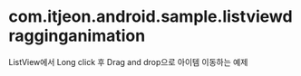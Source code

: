 com.itjeon.android.sample.listviewdragginganimation
===================================================

ListView에서 Long click 후 Drag and drop으로 아이템 이동하는 예제
